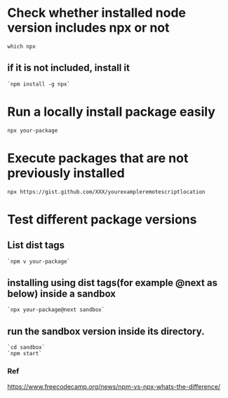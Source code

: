 # Check whether installed node version includes npx or not

`which npx`

## if it is not included, install it

    `npm install -g npx`

# Run a locally install package easily

`npx your-package`

# Execute packages that are not previously installed

`npx https://gist.github.com/XXX/yourexampleremotescriptlocation`

# Test different package versions

## List dist tags

    `npm v your-package`

## installing using dist tags(for example @next as below) inside a sandbox

    `npx your-package@next sandbox`

## run the sandbox version inside its directory.

    `cd sandbox`
    `npm start`

### Ref

https://www.freecodecamp.org/news/npm-vs-npx-whats-the-difference/

